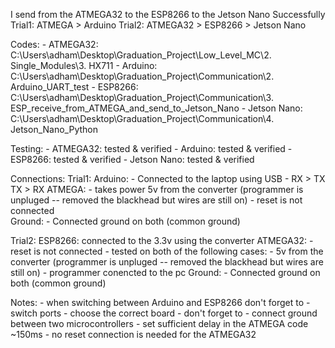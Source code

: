I send from the ATMEGA32 to the ESP8266 to the Jetson Nano Successfully 
Trial1: ATMEGA   > Arduino
Trial2: ATMEGA32 > ESP8266 > Jetson Nano


Codes: 
	- ATMEGA32: C:\Users\adham\Desktop\Graduation_Project\Low_Level_MC\2. Single_Modules\3. HX711
	- Arduino: C:\Users\adham\Desktop\Graduation_Project\Communication\2. Arduino_UART_test
	- ESP8266: C:\Users\adham\Desktop\Graduation_Project\Communication\3. ESP_receive_from_ATMEGA_and_send_to_Jetson_Nano
	- Jetson Nano: C:\Users\adham\Desktop\Graduation_Project\Communication\4. Jetson_Nano_Python 

Testing: 
	- ATMEGA32: tested & verified
	- Arduino: tested & verified
	- ESP8266: tested & verified
	- Jetson Nano: tested & verified


Connections: 
Trial1: 
	Arduino: 
		- Connected to the laptop using USB 
		- RX > TX 		TX > RX
	ATMEGA: 
		- takes power 5v from the converter (programmer is unpluged -- removed the blackhead but wires are still on)
		- reset is not connected	
	Ground: 
		- Connected ground on both (common ground)


Trial2: 
	ESP8266: 
		connected to the 3.3v using the converter
	ATMEGA32: 
		- reset is not connected 
		- tested on both of the following cases: 
			- 5v from the converter (programmer is unpluged -- removed the blackhead but wires are still on)
			- programmer conencted to the pc
	Ground:
		- Connected ground on both (common ground)


Notes: 
	- when switching between Arduino and ESP8266 don't forget to 
		- switch ports 
		- choose the correct board
	- don't forget to 
		- connect ground between two microcontrollers 
		- set sufficient delay in the ATMEGA code ~150ms 
	- no reset connection is needed for the ATMEGA32 

		